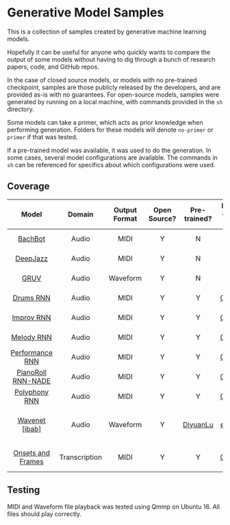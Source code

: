 # Generative Model Samples

This is a collection of samples created by generative machine learning models.  

Hopefully it can be useful for anyone who quickly wants to compare the output of some models without having to dig through a bunch of research papers, code, and GitHub repos. 

In the case of closed source models, or models with no pre-trained checkpoint, samples are those publicly released by the developers, and are provided as-is with no guarantees. For open-source models, samples were generated by running on a local machine, with commands provided in the `sh` directory.  

Some models can take a primer, which acts as prior knowledge when performing generation. Folders for these models will denote `no-primer` or `primer` if that was tested. 

If a pre-trained model was available, it was used to do the generation. In some cases, several model configurations are available. The commands in `sh` can be referenced for specifics about which configurations were used. 

## Coverage

Model | Domain | Output Format | Open Source? | Pre-trained? | Runtime Commit ID | Generation Date | Comments
:------:|:------------:|:---:|:-----:|:---------------:|:---------------------:|:-----------:|:-----------:
[BachBot](https://github.com/feynmanliang/bachbot) | Audio | MIDI | Y | N | - | - | [Source: Soundcloud](https://soundcloud.com/bachbot/twinkle-twinkle-little-star)
[DeepJazz](https://github.com/jisungk/deepjazz) | Audio | MIDI | Y | N | - | - | [Source: Soundcloud](https://soundcloud.com/deepjazz-ai/deepjazz-on-metheny-128-epochs)
[GRUV](https://github.com/MattVitelli/GRUV) | Audio | Waveform | Y | N | - | - | [Source: Youtube](https://www.youtube.com/watch?v=0VTI1BBLydE)
[Drums RNN](https://github.com/tensorflow/magenta/blob/master/magenta/models/drums_rnn) | Audio | MIDI | Y | Y | [0b4b73b](https://github.com/tensorflow/magenta/commit/0b4b73b1d8eb4b5425455da68d0800122cb4d44f) | Mar. 23 '18 |
[Improv RNN](https://github.com/tensorflow/magenta/tree/master/magenta/models/improv_rnn) | Audio | MIDI | Y | Y | [0b4b73b](https://github.com/tensorflow/magenta/commit/0b4b73b1d8eb4b5425455da68d0800122cb4d44f) | Mar. 23 '18 | 
[Melody RNN](https://github.com/tensorflow/magenta/tree/master/magenta/models/melody_rnn) | Audio | MIDI | Y | Y | [0b4b73b](https://github.com/tensorflow/magenta/commit/0b4b73b1d8eb4b5425455da68d0800122cb4d44f) | Mar. 23 '18 |
[Performance RNN](https://github.com/tensorflow/magenta/tree/master/magenta/models/performance_rnn) | Audio | MIDI | Y | Y | [0b4b73b](https://github.com/tensorflow/magenta/commit/0b4b73b1d8eb4b5425455da68d0800122cb4d44f) | Mar. 23 '18 |
[PianoRoll RNN-NADE](https://github.com/tensorflow/magenta/tree/master/magenta/models/pianoroll_rnn_nade) | Audio | MIDI | Y | Y | [0b4b73b](https://github.com/tensorflow/magenta/commit/0b4b73b1d8eb4b5425455da68d0800122cb4d44f) | Mar. 23 '18 |
[Polyphony RNN](https://github.com/tensorflow/magenta/tree/master/magenta/models/polyphony_rnn) | Audio | MIDI | Y | Y | [0b4b73b](https://github.com/tensorflow/magenta/commit/0b4b73b1d8eb4b5425455da68d0800122cb4d44f) | Mar. 23 '18 |
[Wavenet [ibab]](https://github.com/ibab/tensorflow-wavenet) | Audio | Waveform | Y | [DiyuanLu](https://github.com/ibab/tensorflow-wavenet/issues/307) | [e11ad19](https://github.com/ibab/tensorflow-wavenet/commit/e11ad19dccd6a33a182c9d1dea07aa53b9acca55) | Mar. 23 '18 | Tried with conditioning (Speaker#300) & without
[Onsets and Frames](https://github.com/tensorflow/magenta/tree/master/magenta/models/onsets_frames_transcription) | Transcription | MIDI | Y | Y | [0b4b73b](https://github.com/tensorflow/magenta/commit/0b4b73b1d8eb4b5425455da68d0800122cb4d44f) | Mar. 20 '18 | Piano transcription, .wav to .midi

## Testing

MIDI and Waveform file playback was tested using Qmmp on Ubuntu 16. All files should play correctly. 
